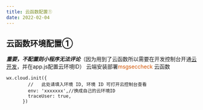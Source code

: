 ```yaml
---
title: 云函数配置①
date: 2022-02-04
---
```


 ## 云函数环境配置①

***重要，不配置则小程序无法评论***（因为用到了云函数所以需要在开发控制台开通[云开发](https://developers.weixin.qq.com/miniprogram/dev/wxcloud/basis/getting-started.html)，并在app.js配置云环境ID） 云端安装部署<font style="color: #D35400;">msgseccheck </font>云函数

```
wx.cloud.init({
        //   此处请填入环境 ID, 环境 ID 可打开云控制台查看
        env: 'xxxxxxx',//换成自己的云环境ID
        traceUser: true,
      })

```
